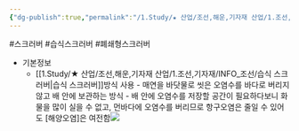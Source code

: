 ```yaml
---
{"dg-publish":true,"permalink":"/1.Study/★ 산업/조선,해운,기자재 산업/1.조선,기자재/INFO_조선/폐쇄형 스크러버/","created":"2024-11-20T21:02:29.286+09:00","updated":"2025-06-26T17:00:39.858+09:00"}
---
```


#스크러버 #습식스크러버 #폐쇄형스크러버 

- 기본정보
	- [[1.Study/★ 산업/조선,해운,기자재 산업/1.조선,기자재/INFO_조선/습식 스크러버\|습식 스크러버]]방식 사용
			- 매연을 바닷물로 씻은 오염수를 바다로 버리지 않고 배 안에 보관하는 방식
			- 배 안에 오염수를 저장할 공간이 필요하다보니 화물을 많이 실을 수 없고, 먼바다에 오염수를 버리므로 항구오염은 줄일 수 있어도 [해양오염]은 여전함![](https://i.imgur.com/8GeWSv3.png)